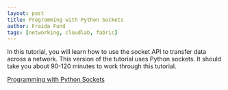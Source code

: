 ```yaml
---
layout: post
title: Programming with Python Sockets
author: Fraida Fund
tags: [networking, cloudlab, fabric]
---
```


In this tutorial, you will learn how to use the socket API to transfer data across a network. This version of the tutorial uses Python sockets. It should take you about 90-120 minutes to work through this tutorial.

[Programming with Python Sockets](https://teaching-on-testbeds.github.io/sockets-python/)


